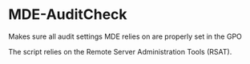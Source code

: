 # MDE-AuditCheck

Makes sure all audit settings MDE relies on are properly set in the GPO

The script relies on the Remote Server Administration Tools (RSAT).
